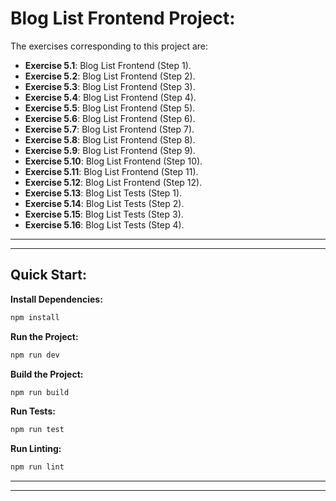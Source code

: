 # Blog List Frontend Project:

The exercises corresponding to this project are:

- **Exercise 5.1**: Blog List Frontend (Step 1).
- **Exercise 5.2**: Blog List Frontend (Step 2).
- **Exercise 5.3**: Blog List Frontend (Step 3).
- **Exercise 5.4**: Blog List Frontend (Step 4).
- **Exercise 5.5**: Blog List Frontend (Step 5).
- **Exercise 5.6**: Blog List Frontend (Step 6).
- **Exercise 5.7**: Blog List Frontend (Step 7).
- **Exercise 5.8**: Blog List Frontend (Step 8).
- **Exercise 5.9**: Blog List Frontend (Step 9).
- **Exercise 5.10**: Blog List Frontend (Step 10).
- **Exercise 5.11**: Blog List Frontend (Step 11).
- **Exercise 5.12**: Blog List Frontend (Step 12).
- **Exercise 5.13**: Blog List Tests (Step 1).
- **Exercise 5.14**: Blog List Tests (Step 2).
- **Exercise 5.15**: Blog List Tests (Step 3).
- **Exercise 5.16**: Blog List Tests (Step 4).

---
---

## Quick Start:

**Install Dependencies:**

```bash
npm install
```

**Run the Project:**

```bash
npm run dev
```

**Build the Project:**

```bash
npm run build
```

**Run Tests:**

```bash
npm run test
```

**Run Linting:**

```bash
npm run lint
```

---
---